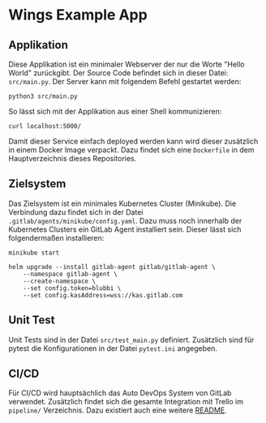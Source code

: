# Wings Example App

## Applikation

Diese Applikation ist ein minimaler Webserver der nur die Worte "Hello World" zurückgibt. Der Source Code befindet sich in dieser Datei: `src/main.py`.
Der Server kann mit folgendem Befehl gestartet werden:
```
python3 src/main.py
```
So lässt sich mit der Applikation aus einer Shell kommunizieren:
```
curl localhost:5000/
```

Damit dieser Service einfach deployed werden kann wird dieser zusätzlich in einem Docker Image verpackt. Dazu findet sich eine `Dockerfile` in dem Hauptverzeichnis dieses Repositories.

## Zielsystem

Das Zielsystem ist ein minimales Kubernetes Cluster (Minikube). Die Verbindung dazu findet sich in der Datei `.gitlab/agents/minikube/config.yaml`. Dazu muss noch innerhalb der Kubernetes Clusters ein GitLab Agent installiert sein. Dieser lässt sich folgendermaßen installieren:
```
minikube start
```
```
helm upgrade --install gitlab-agent gitlab/gitlab-agent \
    --namespace gitlab-agent \
    --create-namespace \
    --set config.token=blubbi \
    --set config.kasAddress=wss://kas.gitlab.com
```

## Unit Test

Unit Tests sind in der Datei `src/test_main.py` definiert. Zusätzlich sind für pytest die Konfigurationen in der Datei `pytest.ini` angegeben.

## CI/CD

Für CI/CD wird hauptsächlich das Auto DevOps System von GitLab verwendet. Zusätzlich findet sich die gesamte Integration mit Trello im `pipeline/` Verzeichnis. Dazu existiert auch eine weitere [README](./pipeline/README.md).

